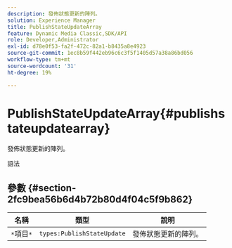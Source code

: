 ```yaml
---
description: 發佈狀態更新的陣列。
solution: Experience Manager
title: PublishStateUpdateArray
feature: Dynamic Media Classic,SDK/API
role: Developer,Administrator
exl-id: d78e0f53-fa2f-472c-82a1-b8435a8e4923
source-git-commit: 1ec8b59f442eb96c6c3f5f1405d57a38a86bd056
workflow-type: tm+mt
source-wordcount: '31'
ht-degree: 19%

---
```


# PublishStateUpdateArray{#publishstateupdatearray}

發佈狀態更新的陣列。

語法

## 參數 {#section-2fc9bea56b6d4b72b80d4f04c5f9b862}

| 名稱 | 類型 | 說明 |
|---|---|---|
| `*`項目`*` | `types:PublishStateUpdate` | 發佈狀態更新的陣列。 |
